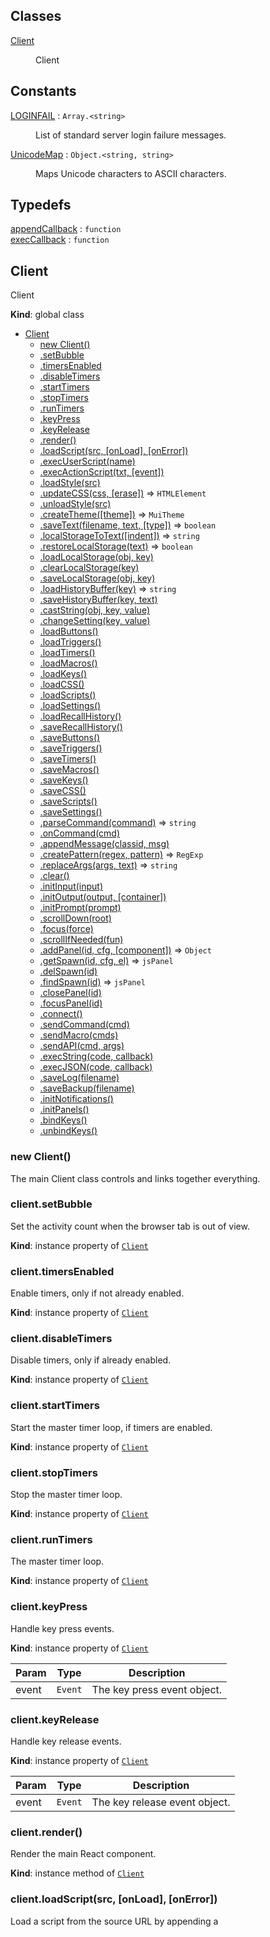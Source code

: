 ## Classes

<dl>
<dt><a href="#Client">Client</a></dt>
<dd><p>Client</p>
</dd>
</dl>

## Constants

<dl>
<dt><a href="#LOGINFAIL">LOGINFAIL</a> : <code>Array.&lt;string&gt;</code></dt>
<dd><p>List of standard server login failure messages.</p>
</dd>
<dt><a href="#UnicodeMap">UnicodeMap</a> : <code>Object.&lt;string, string&gt;</code></dt>
<dd><p>Maps Unicode characters to ASCII characters.</p>
</dd>
</dl>

## Typedefs

<dl>
<dt><a href="#appendCallback">appendCallback</a> : <code>function</code></dt>
<dd></dd>
<dt><a href="#execCallback">execCallback</a> : <code>function</code></dt>
<dd></dd>
</dl>

<a name="Client"></a>

## Client
Client

**Kind**: global class  

* [Client](#Client)
    * [new Client()](#new_Client_new)
    * [.setBubble](#Client+setBubble)
    * [.timersEnabled](#Client+timersEnabled)
    * [.disableTimers](#Client+disableTimers)
    * [.startTimers](#Client+startTimers)
    * [.stopTimers](#Client+stopTimers)
    * [.runTimers](#Client+runTimers)
    * [.keyPress](#Client+keyPress)
    * [.keyRelease](#Client+keyRelease)
    * [.render()](#Client+render)
    * [.loadScript(src, [onLoad], [onError])](#Client+loadScript)
    * [.execUserScript(name)](#Client+execUserScript)
    * [.execActionScript(txt, [event])](#Client+execActionScript)
    * [.loadStyle(src)](#Client+loadStyle)
    * [.updateCSS(css, [erase])](#Client+updateCSS) ⇒ <code>HTMLElement</code>
    * [.unloadStyle(src)](#Client+unloadStyle)
    * [.createTheme([theme])](#Client+createTheme) ⇒ <code>MuiTheme</code>
    * [.saveText(filename, text, [type])](#Client+saveText) ⇒ <code>boolean</code>
    * [.localStorageToText([indent])](#Client+localStorageToText) ⇒ <code>string</code>
    * [.restoreLocalStorage(text)](#Client+restoreLocalStorage) ⇒ <code>boolean</code>
    * [.loadLocalStorage(obj, key)](#Client+loadLocalStorage)
    * [.clearLocalStorage(key)](#Client+clearLocalStorage)
    * [.saveLocalStorage(obj, key)](#Client+saveLocalStorage)
    * [.loadHistoryBuffer(key)](#Client+loadHistoryBuffer) ⇒ <code>string</code>
    * [.saveHistoryBuffer(key, text)](#Client+saveHistoryBuffer)
    * [.castString(obj, key, value)](#Client+castString)
    * [.changeSetting(key, value)](#Client+changeSetting)
    * [.loadButtons()](#Client+loadButtons)
    * [.loadTriggers()](#Client+loadTriggers)
    * [.loadTimers()](#Client+loadTimers)
    * [.loadMacros()](#Client+loadMacros)
    * [.loadKeys()](#Client+loadKeys)
    * [.loadCSS()](#Client+loadCSS)
    * [.loadScripts()](#Client+loadScripts)
    * [.loadSettings()](#Client+loadSettings)
    * [.loadRecallHistory()](#Client+loadRecallHistory)
    * [.saveRecallHistory()](#Client+saveRecallHistory)
    * [.saveButtons()](#Client+saveButtons)
    * [.saveTriggers()](#Client+saveTriggers)
    * [.saveTimers()](#Client+saveTimers)
    * [.saveMacros()](#Client+saveMacros)
    * [.saveKeys()](#Client+saveKeys)
    * [.saveCSS()](#Client+saveCSS)
    * [.saveScripts()](#Client+saveScripts)
    * [.saveSettings()](#Client+saveSettings)
    * [.parseCommand(command)](#Client+parseCommand) ⇒ <code>string</code>
    * [.onCommand(cmd)](#Client+onCommand)
    * [.appendMessage(classid, msg)](#Client+appendMessage)
    * [.createPattern(regex, pattern)](#Client+createPattern) ⇒ <code>RegExp</code>
    * [.replaceArgs(args, text)](#Client+replaceArgs) ⇒ <code>string</code>
    * [.clear()](#Client+clear)
    * [.initInput(input)](#Client+initInput)
    * [.initOutput(output, [container])](#Client+initOutput)
    * [.initPrompt(prompt)](#Client+initPrompt)
    * [.scrollDown(root)](#Client+scrollDown)
    * [.focus(force)](#Client+focus)
    * [.scrollIfNeeded(fun)](#Client+scrollIfNeeded)
    * [.addPanel(id, cfg, [component])](#Client+addPanel) ⇒ <code>Object</code>
    * [.getSpawn(id, cfg, el)](#Client+getSpawn) ⇒ <code>jsPanel</code>
    * [.delSpawn(id)](#Client+delSpawn)
    * [.findSpawn(id)](#Client+findSpawn) ⇒ <code>jsPanel</code>
    * [.closePanel(id)](#Client+closePanel)
    * [.focusPanel(id)](#Client+focusPanel)
    * [.connect()](#Client+connect)
    * [.sendCommand(cmd)](#Client+sendCommand)
    * [.sendMacro(cmds)](#Client+sendMacro)
    * [.sendAPI(cmd, args)](#Client+sendAPI)
    * [.execString(code, callback)](#Client+execString)
    * [.execJSON(code, callback)](#Client+execJSON)
    * [.saveLog(filename)](#Client+saveLog)
    * [.saveBackup(filename)](#Client+saveBackup)
    * [.initNotifications()](#Client+initNotifications)
    * [.initPanels()](#Client+initPanels)
    * [.bindKeys()](#Client+bindKeys)
    * [.unbindKeys()](#Client+unbindKeys)

<a name="new_Client_new"></a>

### new Client()
The main Client class controls and links together everything.

<a name="Client+setBubble"></a>

### client.setBubble
Set the activity count when the browser tab is out of view.

**Kind**: instance property of [<code>Client</code>](#Client)  
<a name="Client+timersEnabled"></a>

### client.timersEnabled
Enable timers, only if not already enabled.

**Kind**: instance property of [<code>Client</code>](#Client)  
<a name="Client+disableTimers"></a>

### client.disableTimers
Disable timers, only if already enabled.

**Kind**: instance property of [<code>Client</code>](#Client)  
<a name="Client+startTimers"></a>

### client.startTimers
Start the master timer loop, if timers are enabled.

**Kind**: instance property of [<code>Client</code>](#Client)  
<a name="Client+stopTimers"></a>

### client.stopTimers
Stop the master timer loop.

**Kind**: instance property of [<code>Client</code>](#Client)  
<a name="Client+runTimers"></a>

### client.runTimers
The master timer loop.

**Kind**: instance property of [<code>Client</code>](#Client)  
<a name="Client+keyPress"></a>

### client.keyPress
Handle key press events.

**Kind**: instance property of [<code>Client</code>](#Client)  

| Param | Type | Description |
| --- | --- | --- |
| event | <code>Event</code> | The key press event object. |

<a name="Client+keyRelease"></a>

### client.keyRelease
Handle key release events.

**Kind**: instance property of [<code>Client</code>](#Client)  

| Param | Type | Description |
| --- | --- | --- |
| event | <code>Event</code> | The key release event object. |

<a name="Client+render"></a>

### client.render()
Render the main React component.

**Kind**: instance method of [<code>Client</code>](#Client)  
<a name="Client+loadScript"></a>

### client.loadScript(src, [onLoad], [onError])
Load a script from the source URL by appending a <script> tag to the body.

**Kind**: instance method of [<code>Client</code>](#Client)  

| Param | Type | Default | Description |
| --- | --- | --- | --- |
| src | <code>string</code> |  | The URL of the script to load. |
| [onLoad] | <code>function</code> | <code></code> | A callback to run after loading. |
| [onError] | <code>function</code> | <code></code> | A callback to run on errors (e.g. 404). |

<a name="Client+execUserScript"></a>

### client.execUserScript(name)
Find and execute a user-defined script by name.

**Kind**: instance method of [<code>Client</code>](#Client)  

| Param | Type | Description |
| --- | --- | --- |
| name | <code>string</code> | Name of the script to execute. |

<a name="Client+execActionScript"></a>

### client.execActionScript(txt, [event])
Evaluate a fragment of Javascript code.

**Kind**: instance method of [<code>Client</code>](#Client)  

| Param | Type | Description |
| --- | --- | --- |
| txt | <code>string</code> | The code to execute. |
| [event] | <code>Event</code> | The event, if present. |

<a name="Client+loadStyle"></a>

### client.loadStyle(src)
Load custom CSS style sheet from the source URL by appending a <link> tag to the head.

**Kind**: instance method of [<code>Client</code>](#Client)  

| Param | Type | Description |
| --- | --- | --- |
| src | <code>string</code> | The URL of the CSS file to load. |

<a name="Client+updateCSS"></a>

### client.updateCSS(css, [erase]) ⇒ <code>HTMLElement</code>
Update the CSS definition object's rules on its <style> element.

**Kind**: instance method of [<code>Client</code>](#Client)  
**Returns**: <code>HTMLElement</code> - - The <style> tag with CSS added.  

| Param | Type | Default | Description |
| --- | --- | --- | --- |
| css | <code>Object.&lt;string, string&gt;</code> |  | The CSS definition object. |
| [erase] | <code>boolean</code> | <code>false</code> | Erase the existing style first. |

<a name="Client+unloadStyle"></a>

### client.unloadStyle(src)
Uunload custom CSS style sheet loading from source URL.

**Kind**: instance method of [<code>Client</code>](#Client)  

| Param | Type | Description |
| --- | --- | --- |
| src | <code>string</code> | The source URL of the CSS file to unload. |

<a name="Client+createTheme"></a>

### client.createTheme([theme]) ⇒ <code>MuiTheme</code>
Create a new Material-UI theme from a theme configuration object.

**Kind**: instance method of [<code>Client</code>](#Client)  
**Returns**: <code>MuiTheme</code> - - The new theme object.  

| Param | Type | Description |
| --- | --- | --- |
| [theme] | <code>Object.&lt;string, \*&gt;</code> | The theme configuration object. |

<a name="Client+saveText"></a>

### client.saveText(filename, text, [type]) ⇒ <code>boolean</code>
Save a text string to a local file.

**Kind**: instance method of [<code>Client</code>](#Client)  
**Returns**: <code>boolean</code> - - Whether the save was successful or not.  

| Param | Type | Default | Description |
| --- | --- | --- | --- |
| filename | <code>string</code> |  | The name of the file to save. |
| text | <code>string</code> |  | The text of the file to save. |
| [type] | <code>string</code> | <code>&quot;text/plain&quot;</code> | The MIME type of the file Blob. |

<a name="Client+localStorageToText"></a>

### client.localStorageToText([indent]) ⇒ <code>string</code>
Convert localStorage to JSON object text.

**Kind**: instance method of [<code>Client</code>](#Client)  
**Returns**: <code>string</code> - - The JSON.stringified object text.  

| Param | Type | Default | Description |
| --- | --- | --- | --- |
| [indent] | <code>string</code> | <code>0</code> | If indent != 0 we use a pretty printer. If 0 or undefined we minify. |

<a name="Client+restoreLocalStorage"></a>

### client.restoreLocalStorage(text) ⇒ <code>boolean</code>
Restore localStorage from a string.

**Kind**: instance method of [<code>Client</code>](#Client)  
**Returns**: <code>boolean</code> - - Whether the text was succesfully parsed and merged with localStorage.  

| Param | Type | Description |
| --- | --- | --- |
| text | <code>string</code> | The string from which to restore localStorage. |

<a name="Client+loadLocalStorage"></a>

### client.loadLocalStorage(obj, key)
Load a configuration object string from localStorage.

**Kind**: instance method of [<code>Client</code>](#Client)  

| Param | Type | Description |
| --- | --- | --- |
| obj | <code>Object.&lt;string, \*&gt;</code> | The reference onto which to store the retrieved object. |
| key | <code>string</code> | The key of the object on localStorage. |

<a name="Client+clearLocalStorage"></a>

### client.clearLocalStorage(key)
Delete a configuration object from localStorage.

**Kind**: instance method of [<code>Client</code>](#Client)  

| Param | Type | Description |
| --- | --- | --- |
| key | <code>string</code> | The key of the object on localStorage. |

<a name="Client+saveLocalStorage"></a>

### client.saveLocalStorage(obj, key)
Save a configuration object to localStorage.

**Kind**: instance method of [<code>Client</code>](#Client)  

| Param | Type | Description |
| --- | --- | --- |
| obj | <code>Object.&lt;string, \*&gt;</code> | The object to be stored. |
| key | <code>string</code> | The key of the object on localStorage. |

<a name="Client+loadHistoryBuffer"></a>

### client.loadHistoryBuffer(key) ⇒ <code>string</code>
Load a history buffer string from localStorage.

**Kind**: instance method of [<code>Client</code>](#Client)  
**Returns**: <code>string</code> - - The buffer string.  

| Param | Type | Description |
| --- | --- | --- |
| key | <code>string</code> | The key of the buffer on localStorage. |

<a name="Client+saveHistoryBuffer"></a>

### client.saveHistoryBuffer(key, text)
Save a history buffer string to localStorage.

**Kind**: instance method of [<code>Client</code>](#Client)  

| Param | Type | Description |
| --- | --- | --- |
| key | <code>string</code> | The key of the buffer on localStorage. |
| text | <code>string</code> | The value of the buffer. |

<a name="Client+castString"></a>

### client.castString(obj, key, value)
Set a value on an object, converting the argument to the correct type.

**Kind**: instance method of [<code>Client</code>](#Client)  

| Param | Type | Description |
| --- | --- | --- |
| obj | <code>Object.&lt;string, \*&gt;</code> | The object on which to store the value. |
| key | <code>string</code> | The key of the value to store on the object. |
| value | <code>\*</code> | The value to be stored. |

<a name="Client+changeSetting"></a>

### client.changeSetting(key, value)
Change a setting, updating the UI if necessary.

**Kind**: instance method of [<code>Client</code>](#Client)  

| Param | Type | Description |
| --- | --- | --- |
| key | <code>string</code> | The key of the setting to change. |
| value | <code>string</code> | The new value of the setting. |

<a name="Client+loadButtons"></a>

### client.loadButtons()
Load user-defined taskbar buttons.

**Kind**: instance method of [<code>Client</code>](#Client)  
<a name="Client+loadTriggers"></a>

### client.loadTriggers()
Load regex/wildcard pattern triggers.

**Kind**: instance method of [<code>Client</code>](#Client)  
<a name="Client+loadTimers"></a>

### client.loadTimers()
Load automatic timers.

**Kind**: instance method of [<code>Client</code>](#Client)  
<a name="Client+loadMacros"></a>

### client.loadMacros()
Load slash command macros.

**Kind**: instance method of [<code>Client</code>](#Client)  
<a name="Client+loadKeys"></a>

### client.loadKeys()
Load custom keybindings.

**Kind**: instance method of [<code>Client</code>](#Client)  
<a name="Client+loadCSS"></a>

### client.loadCSS()
Load custom css overrides.

**Kind**: instance method of [<code>Client</code>](#Client)  
<a name="Client+loadScripts"></a>

### client.loadScripts()
Load custom scripts.

**Kind**: instance method of [<code>Client</code>](#Client)  
<a name="Client+loadSettings"></a>

### client.loadSettings()
Load client settings.

**Kind**: instance method of [<code>Client</code>](#Client)  
<a name="Client+loadRecallHistory"></a>

### client.loadRecallHistory()
Load command recall history.

**Kind**: instance method of [<code>Client</code>](#Client)  
<a name="Client+saveRecallHistory"></a>

### client.saveRecallHistory()
Save command recall history.

**Kind**: instance method of [<code>Client</code>](#Client)  
<a name="Client+saveButtons"></a>

### client.saveButtons()
Save user-defined taskbar buttons.

**Kind**: instance method of [<code>Client</code>](#Client)  
<a name="Client+saveTriggers"></a>

### client.saveTriggers()
Save regex/wildcard pattern triggers.

**Kind**: instance method of [<code>Client</code>](#Client)  
<a name="Client+saveTimers"></a>

### client.saveTimers()
Save automatic timers.

**Kind**: instance method of [<code>Client</code>](#Client)  
<a name="Client+saveMacros"></a>

### client.saveMacros()
Save command macros.

**Kind**: instance method of [<code>Client</code>](#Client)  
<a name="Client+saveKeys"></a>

### client.saveKeys()
Save custom keybindings.

**Kind**: instance method of [<code>Client</code>](#Client)  
<a name="Client+saveCSS"></a>

### client.saveCSS()
Save custom css overrides.

**Kind**: instance method of [<code>Client</code>](#Client)  
<a name="Client+saveScripts"></a>

### client.saveScripts()
Save custom css overrides.

**Kind**: instance method of [<code>Client</code>](#Client)  
<a name="Client+saveSettings"></a>

### client.saveSettings()
Save client settings.

**Kind**: instance method of [<code>Client</code>](#Client)  
<a name="Client+parseCommand"></a>

### client.parseCommand(command) ⇒ <code>string</code>
Detect if more user input is required for a pueblo command.

**Kind**: instance method of [<code>Client</code>](#Client)  
**Returns**: <code>string</code> - - The command string with '??' tokens replace by user input.  

| Param | Type | Description |
| --- | --- | --- |
| command | <code>string</code> | The command string to parse for '??' tokens. |

<a name="Client+onCommand"></a>

### client.onCommand(cmd)
Execute a Pueblo command link, checking if it requires user input.

**Kind**: instance method of [<code>Client</code>](#Client)  

| Param | Type | Description |
| --- | --- | --- |
| cmd | <code>string</code> | The command string. |

<a name="Client+appendMessage"></a>

### client.appendMessage(classid, msg)
Log messages to the output terminal.

**Kind**: instance method of [<code>Client</code>](#Client)  

| Param | Type | Description |
| --- | --- | --- |
| classid | <code>string</code> | The CSS class id of the log message. |
| msg | <code>string</code> | The message to append to the terminal. |

<a name="Client+createPattern"></a>

### client.createPattern(regex, pattern) ⇒ <code>RegExp</code>
Create a new RegExp pattern, creating one from a glob wildcard pattern if necessary.

**Kind**: instance method of [<code>Client</code>](#Client)  
**Returns**: <code>RegExp</code> - - The compiled regular expression.  

| Param | Type | Description |
| --- | --- | --- |
| regex | <code>boolean</code> | Is the pattern already a regex? If not we will make one. |
| pattern | <code>string</code> | The pattern string. |

<a name="Client+replaceArgs"></a>

### client.replaceArgs(args, text) ⇒ <code>string</code>
Replace %-tokens in a text string with match argument strings.

**Kind**: instance method of [<code>Client</code>](#Client)  
**Returns**: <code>string</code> - - The new text with arguments replaced if they are present.  

| Param | Type | Description |
| --- | --- | --- |
| args | <code>Array.&lt;string&gt;</code> | The arguments array, element 0 is the full string. |
| text | <code>string</code> | The text to be scanned for %number tokens which are replaced by args[number]. |

<a name="Client+clear"></a>

### client.clear()
Clear the terminal.

**Kind**: instance method of [<code>Client</code>](#Client)  
<a name="Client+initInput"></a>

### client.initInput(input)
Initialize the terminal input window.

**Kind**: instance method of [<code>Client</code>](#Client)  

| Param | Type | Description |
| --- | --- | --- |
| input | <code>HTMLElement</code> | The HTML element to which the Input object is attached. |

<a name="Client+initOutput"></a>

### client.initOutput(output, [container])
Initialize the terminal output window.

**Kind**: instance method of [<code>Client</code>](#Client)  

| Param | Type | Default | Description |
| --- | --- | --- | --- |
| output | <code>HTMLElement</code> |  | The HTML element to which the Emulator object is attached. |
| [container] | <code>HTMLElement</code> | <code></code> | The output elements container. |

<a name="Client+initPrompt"></a>

### client.initPrompt(prompt)
Initialize the command prompt.

**Kind**: instance method of [<code>Client</code>](#Client)  

| Param | Type | Description |
| --- | --- | --- |
| prompt | <code>HTMLElement</code> | The HTML element to which the Emulator object is attached. |

<a name="Client+scrollDown"></a>

### client.scrollDown(root)
Scroll the terminal output window down the very bottom of the current view.

**Kind**: instance method of [<code>Client</code>](#Client)  

| Param | Type | Description |
| --- | --- | --- |
| root | <code>HTMLElement</code> | The HTML element to be scrolled down. |

<a name="Client+focus"></a>

### client.focus(force)
Passthrough for focusing the Input root.

**Kind**: instance method of [<code>Client</code>](#Client)  

| Param | Type | Description |
| --- | --- | --- |
| force | <code>boolean</code> | Whether to force the Input element to focus even if the normal rules determine it shouldn't. |

<a name="Client+scrollIfNeeded"></a>

### client.scrollIfNeeded(fun)
Wrapper for appending text that scrolls the output afterwards if needed.

**Kind**: instance method of [<code>Client</code>](#Client)  

| Param | Type | Description |
| --- | --- | --- |
| fun | [<code>appendCallback</code>](#appendCallback) | The wrapper function that appends text. |

<a name="Client+addPanel"></a>

### client.addPanel(id, cfg, [component]) ⇒ <code>Object</code>
Add a window panel with the given id and configuration, using a particular React component if provided.

**Kind**: instance method of [<code>Client</code>](#Client)  
**Returns**: <code>Object</code> - - A reference to the panel if it already exists, or undefined if not.  

| Param | Type | Default | Description |
| --- | --- | --- | --- |
| id | <code>string</code> |  | The window id. |
| cfg | <code>Object.&lt;string, \*&gt;</code> |  | The panel configuration. |
| [component] | <code>React.Component</code> | <code>Spawn</code> | The React component that serves as a base. |

<a name="Client+getSpawn"></a>

### client.getSpawn(id, cfg, el) ⇒ <code>jsPanel</code>
Create a new window with addPanel if one is not found with findSpawn.

**Kind**: instance method of [<code>Client</code>](#Client)  
**Returns**: <code>jsPanel</code> - - The window panel that was found, or the new one created.  

| Param | Type | Description |
| --- | --- | --- |
| id | <code>string</code> | The window id. |
| cfg | <code>Object.&lt;string, \*&gt;</code> | The panel configuration object. |
| el | <code>HTMLElemet</code> | The element to create inside the window. |

<a name="Client+delSpawn"></a>

### client.delSpawn(id)
Delete spawn window from internal list.

**Kind**: instance method of [<code>Client</code>](#Client)  

| Param | Type | Description |
| --- | --- | --- |
| id | <code>string</code> | The window id. |

<a name="Client+findSpawn"></a>

### client.findSpawn(id) ⇒ <code>jsPanel</code>
Find spawn window in internal list.

**Kind**: instance method of [<code>Client</code>](#Client)  
**Returns**: <code>jsPanel</code> - - The window panel if found, or null.  

| Param | Type | Description |
| --- | --- | --- |
| id | <code>string</code> | The window id. |

<a name="Client+closePanel"></a>

### client.closePanel(id)
Find and close a window panel.

**Kind**: instance method of [<code>Client</code>](#Client)  

| Param | Type | Description |
| --- | --- | --- |
| id | <code>string</code> | The window id. |

<a name="Client+focusPanel"></a>

### client.focusPanel(id)
Bring a window panel into focus.

**Kind**: instance method of [<code>Client</code>](#Client)  

| Param | Type | Description |
| --- | --- | --- |
| id | <code>string</code> | The window id. |

<a name="Client+connect"></a>

### client.connect()
Connect to the game server and setup message handlers.

**Kind**: instance method of [<code>Client</code>](#Client)  
<a name="Client+sendCommand"></a>

### client.sendCommand(cmd)
Send a command string to the server, check macros for a match and append a local echo when enabled.

**Kind**: instance method of [<code>Client</code>](#Client)  

| Param | Type | Description |
| --- | --- | --- |
| cmd | <code>string</code> | The command string to send. |

<a name="Client+sendMacro"></a>

### client.sendMacro(cmds)
Check a string for multiple commands and match them against the list of macros.

**Kind**: instance method of [<code>Client</code>](#Client)  

| Param | Type | Description |
| --- | --- | --- |
| cmds | <code>string</code> | A string of one or more commands separated by newlines. |

<a name="Client+sendAPI"></a>

### client.sendAPI(cmd, args)
Send an API command, falling back to player-executed softcode if the server doesn't support it.

**Kind**: instance method of [<code>Client</code>](#Client)  

| Param | Type | Description |
| --- | --- | --- |
| cmd | <code>string</code> | The API command name. |
| args | <code>Array.&lt;string&gt;</code> | An array of string arguments to pass to the API command. |

<a name="Client+execString"></a>

### client.execString(code, callback)
Execute a MUSH softcode string and return the result as a string in a JSON object.

**Kind**: instance method of [<code>Client</code>](#Client)  

| Param | Type | Description |
| --- | --- | --- |
| code | <code>string</code> | The code string to execute. |
| callback | [<code>execCallback</code>](#execCallback) | The callback function to execute when we receive the return value. |

<a name="Client+execJSON"></a>

### client.execJSON(code, callback)
Execute a MUSH softcode string that creates a JSON object and return it.

**Kind**: instance method of [<code>Client</code>](#Client)  

| Param | Type | Description |
| --- | --- | --- |
| code | <code>string</code> | The code string to execute. |
| callback | [<code>execCallback</code>](#execCallback) | The callback function to execute when we receive the return object. |

<a name="Client+saveLog"></a>

### client.saveLog(filename)
Save the current display to a log file.

**Kind**: instance method of [<code>Client</code>](#Client)  

| Param | Type | Description |
| --- | --- | --- |
| filename | <code>string</code> | The name of the log file to save. |

<a name="Client+saveBackup"></a>

### client.saveBackup(filename)
Save the entire localStorage to a backup file.

**Kind**: instance method of [<code>Client</code>](#Client)  

| Param | Type | Description |
| --- | --- | --- |
| filename | <code>string</code> | The name of the backup file to save. |

<a name="Client+initNotifications"></a>

### client.initNotifications()
Initialize the browser activity notification events.

**Kind**: instance method of [<code>Client</code>](#Client)  
<a name="Client+initPanels"></a>

### client.initPanels()
Set window panel default parameters and event handlers.

**Kind**: instance method of [<code>Client</code>](#Client)  
<a name="Client+bindKeys"></a>

### client.bindKeys()
Bind key press and key release event handlers.

**Kind**: instance method of [<code>Client</code>](#Client)  
<a name="Client+unbindKeys"></a>

### client.unbindKeys()
Unbind key press and key release event handlers.

**Kind**: instance method of [<code>Client</code>](#Client)  
<a name="LOGINFAIL"></a>

## LOGINFAIL : <code>Array.&lt;string&gt;</code>
List of standard server login failure messages.

**Kind**: global constant  
<a name="UnicodeMap"></a>

## UnicodeMap : <code>Object.&lt;string, string&gt;</code>
Maps Unicode characters to ASCII characters.

**Kind**: global constant  
<a name="appendCallback"></a>

## appendCallback : <code>function</code>
**Kind**: global typedef  
<a name="execCallback"></a>

## execCallback : <code>function</code>
**Kind**: global typedef  

| Param | Type |
| --- | --- |
| result | <code>string</code> | 

